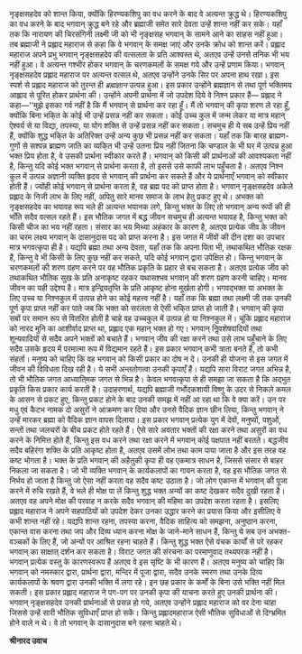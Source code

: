 नृङ्क्षसहदेव को शान्त किया, क्योंकि हिरण्यकशिपु का वध करने के बाद वे अत्यन्त क्रुद्ध थे। हिरण्यकशिपु का वध करने के बाद भगवान् क्रुद्ध बने रहे और ब्रह्माजी समेत सारे देवता उन्हें शान्त नहीं कर सके। यहाँ तक कि नारायण की चिरसंगिनी लक्ष्मी जी को भी नृङ्क्षसह भगवान् के सामने आने का साहस नहीं हुआ। तब ब्रह्माजी ने प्रह्लाद महाराज से कहा कि वे भगवान् के समक्ष जाएं और उनके क्रोध को शान्त करें। प्रह्लाद महाराज अपने प्रभु भगवान् नृङ्क्षसहदेव की वत्सलता के प्रति आश्वस्त थे, अतएव उन्हें उनसे तनिक भी भय नहीं हुआ। वे अत्यन्त गश्भीर होकर भगवान् के चरणकमलों के समक्ष गये और उन्हें प्रणाम किया। भगवान् नृङ्क्षसहदेव प्रह्लाद महाराज पर अत्यन्त वत्सल थे, अतएव उन्होंने उनके सिर पर अपना हाथ रखा। इस स्पर्श से प्रह्लाद महाराज को तुरन्त ही *ब्रह्मज्ञान* उत्पन्न हुआ। इस प्रकार उन्होंने ब्रह्मज्ञान से तथा पूर्ण भक्तिमय आह्लाद से पूरित होकर प्रार्थना की। उन्होंने अपनी प्रार्थना में जो उपदेश दिये वे निश्न प्रकार हैं— प्रह्लाद ने कहा—''मुझे इसका गर्व नहीं है कि मैं भगवान् से प्रार्थना कर रहा हूँ। मैं तो भगवान् की कृपा शरण ले रहा हूँ, क्योंकि बिना भकि्त के कोई भी उन्हें प्रसन्न नहीं कर सकता। कोई उच्च कुल में जन्म लेकर या मात्र महान् ऐश्वर्य से या विद्या, तपस्या, या योग शक्ति से उन्हें प्रसन्न नहीं कर सकता। सचमुच ही ये सब उन्हें प्रिय नहीं हैं, क्योंकि शुद्ध भकि्त के अतिरिक्त उन्हें अन्य कुछ भी प्रसन्न नहीं कर सकता। यहाँ तक कि बारह ब्राह्मण-गुणों से सश्पन्न ब्राह्मण जाति का व्यकि्त भी उन्हें उतना प्रिय नहीं जितना कि चण्डाल के भी घर में उत्पन्न हुआ भक्त प्रिय होता है, वे उसकी प्रार्थना स्वीकार करते हैं। भगवान् को किसी की प्रार्थनाओं की आवश्यकता नहीं है, किन्तु यदि कोई भक्त भगवान् से प्रार्थना करता है, तो इससे उसे काफी लाभ पहुँचता है। अतएव निश्न कुल में उत्पन्न अज्ञानी व्यक्ति हृदय से भगवान् की प्रार्थना कर सकते हैं और ये प्रार्थनाएँ भगवान् को स्वीकार होती हैं। ज्योंही कोई भगवान् से प्रार्थना करता है, वह ब्रह्म पद को प्राप्त होता है। भगवान् नृङ्क्षसहदेव अकेले प्रह्लाद के निजी लाभ के लिए नहीं, अपितु सारे मानव समाज के लाभ हेतु प्रकट हुए थे। अभक्त को नृङ्क्षसहदेव का भयावह रूप भले ही अत्यन्त भयानक लगे, किन्तु भक्त के लिए तो भगवान् अन्य रूपों की ही भाँति सदैव वत्सल रहते हैं। इस भौतिक जगत में बद्ध जीवन सचमुच ही अत्यन्त भयावह है, किन्तु भक्त को किसी चीज का भय नहीं रहता। संसार का भय मिथ्या अहंकार के कारण है, अतएव प्रत्येक जीव के जीवन का चरम लक्ष्य भगवान् के दासानुदास पद को प्राप्त करना है। इस जगत में जीवों की दीन दशा का उपचार मात्र भगवत्कृपा ही है। यद्यपि ब्रह्मा तथा अन्य देवता, यहाँ तक कि अपना पिता भी, तथाकथित भौतिक रक्षक हैं, किन्तु वे भी किसी के लिए कुछ नहीं कर सकते, यदि कोई भगवान् द्वारा उपेक्षित हो। किन्तु भगवान् के चरणकमलों की शरण ग्रहण करने पर वह भौतिक प्रकृति के प्रहार से बच सकता है। अतएव प्रत्येक जीव को तथाकथित भौतिक सुख के प्रति अनाकृष्ट रहकर यथासश्भव भगवान् की शरण ग्रहण करनी चाहिए। मानव जीवन का यही उद्देश्य है। मात्र इन्द्रियतृप्ति के प्रति आकृष्ट होना मूर्खता होगी। भगवद्भक्त या अभक्त के लिए उच्च या निश्नकुल में उत्पन्न होने का कोई महत्त्व नहीं है। यहाँ तक कि ब्रह्मा तथा लक्ष्मी जी तक उनकी पूर्ण कृपा प्राप्त नहीं कर पाते जब कि भक्त को सरलता से ऐसी भकि्त प्राप्त हो जाती है। भगवान् की कृपा सबों पर समान रूप से वितरित होती है चाहे वह उच्चकुल में उत्पन्न हो या निश्नकुल में। चूंकि प्रह्लाद महाराज को नारद मुनि का आशीर्वाद प्राप्त था, प्रह्लाद एक महान् भक्त हो गए। भगवान् निॢवशेषवादियों तथा शून्यवादियों से सदैव अपने भक्तों को बचाते हैं। भगवान् जीव की रक्षा करने तथा उसे लाभ पहुँचाने के लिए सदैव उसके हृदय में परमात्मा रूप में विद्यमान रहते हैं। इस प्रकार भगवान् कभी त्राता बनते हैं, तो कभी संहर्ता। मनुष्य को चाहिए कि वह भगवान् को किसी प्रकार का दोष न दे। उनकी ही योजना से इस जगत में जीवन की विविधता दिख रही है। ये सभी अन्ततोगत्वा उनकी कृपाएँ हैं। यद्यपि सारा विराट जगत अभिन्न है, तो भी भौतिक जगत आध्याति्मक जगत से भिन्न है। केवल भगवत्कृपा से ही समझा जा सकता है कि अद्भुत प्रकृति किस प्रकार कार्य करती है। उदाहरणार्थ, यद्यपि ब्रह्माजी गर्भोदकशायी विष्णु के उदर से निकले कमल के आसन से प्रकट हुए, किन्तु प्रकट होने के बाद उनकी समझ में नहीं आ रहा था कि वे क्या करें। उन पर मधु एवं कैटभ नामक दो असुरों ने आक्रमण कर दिया और उनसे वैदिक ज्ञान छीन लिया, किन्तु भगवान् ने उन्हें मारकर ब्रह्मा को वैदिक ज्ञान वापस दिलाया। इस प्रकार भगवान् प्रत्येक युग में देवों, मनुष्यों, पशुओं, सन्तों तथा जलचरों के बीच प्रकट होते रहते हैं। ऐसे सारे अवतार भक्तों की रक्षा करने तथा असुरों का वध करने के निमित्त होते हैं, किन्तु इस वध करने तथा रक्षा करने में भगवान् कोई पक्षपात नहीं बरतते। बद्धजीव सदैव बहिरंगा शक्ति के प्रति आकृष्ट होता है, अतएव उसमें लोभ तथा काम पाया जाता है और इस तरह वह कष्ट भोगता है। भक्त के प्रति भगवान् की अहैतुकी कृपा ही वह एकमात्र साधन है, जिससे संसार से बाहर निकला जा सकता है। जो भी व्यक्ति भगवान् के कार्यकलापों का गायन करता है, वह इस भौतिक जगत से निर्भय हो जाता है किन्तु जो ऐसा नहीं करता वह सदैव कष्ट उठाता है। जो लोग एकान्त में भगवान् की पूजा करने में रुचि रखते हैं, वे भले ही मोक्ष पा लें किन्तु शुद्ध भक्त अन्यों का कष्ट देखकर सदैव दुखी रहता है। अतएव वह अपने मोक्ष की परवाह न करके सदैव भगवान् की महिमा का उपदेश करता रहता है। इसलिए प्रह्लाद महाराज ने अपने सहपाठियों को उपदेश देकर उनका उद्धार करने का प्रयास किया और इसीलिए वे कभी शान्त नहीं रहे। यद्यपि शान्त रहना, तपस्या करना, वैदिक साहित्य को समझना, अनुष्ठान करना, एकान्त वास करना तथा जप और दिव्य ध्यान करना मोक्ष के जाने-माने साधन हैं, किन्तु ये सब उन अभक्त-वञ्चकों के लिए हैं, जो अन्यों पर आश्रित रहना चाहते हैं। किन्तु शुद्ध भक्त ऐसे वंचक कार्यों से परे रहकर भगवान् का साक्षात् दर्शन कर सकता है। विराट जगत की संरचना का परमाणुवाद तथ्यपरक नहीं है। भगवान् प्रत्येक वस्तु के कारणस्वरूप हैं अतएव वे इस सृष्टि के भी कारण हैं। अतएव मनुष्य को चाहिए कि भगवान् को नमस्कार द्वारा, प्रार्थना द्वारा, मन्दिर में पूजा द्वारा, सदैव उनके स्मरण तथा उनके दिव्य कार्यकलापों के श्रवण द्वारा उनकी भक्ति में लगा रहे। इन छह प्रकार के कर्मों के बिना उसे भक्ति नहीं मिल सकती। इस प्रकार प्रह्लाद महाराज ने पग-पग पर उनकी कृपा की याचना करते हुए उनकी प्रार्थना की। भगवान् नृङ्क्षसहदेव उनकी प्रार्थनाओं से प्रसन्न हो गये, अतएव उन्होंने प्रह्लाद महाराज को वर देना चाहा जिससे उन्हें सारी भौतिक सुविधाएँ प्राप्त हो सकें। किन्तु प्रह्लादमहाराज ऐसी भौतिक सुविधाओं से दिग्भ्रमित होने वाले न थे। वे तो भगवान् के दासानुदास बने रहना चाहते थे।  

**श्रीनारद उवाच** 